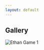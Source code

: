 ```yaml
---
layout: default
---
```


## Gallery

<img src="/portfolio/assets/images/game/ethan_game.jpg" alt="Ethan Game 1" >

